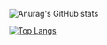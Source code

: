 
![Anurag's GitHub stats](https://github-readme-stats.vercel.app/api?username=romachris&count_private=true)


[![Top Langs](https://github-readme-stats.vercel.app/api/top-langs/?username=romachris)](https://github.com/anuraghazra/github-readme-stats)
